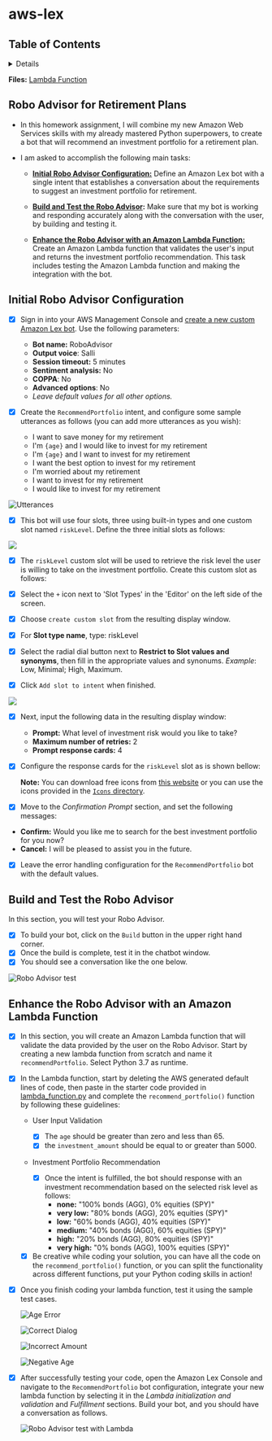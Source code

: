 # aws-lex

## Table of Contents

<details>
<ol>
<li>
Robo Advisor for Retirement Plans
</li>
<li>
Data Preprocessing
</li>
<li>
Reducing Data Dimentions Using PCA
</li>
<li>
Clustering Cryptocurrencies Using K-Means
</li>
<li>
Visualizing Results
</li>
<li>
Optional Challenge
</li>
</ol>
</details>

**Files:** [Lambda Function](./RoboAdvisor/lambda_function.py)

## Robo Advisor for Retirement Plans

- In this homework assignment, I will combine my new Amazon Web Services skills with my already mastered Python superpowers, to create a bot that will recommend an investment portfolio for a retirement plan.

- I am asked to accomplish the following main tasks:

    - **[Initial Robo Advisor Configuration:](#Initial-Robo-Advisor-Configuration)** Define an Amazon Lex bot with a single intent that establishes a conversation about the requirements to suggest an investment portfolio for retirement.

    - **[Build and Test the Robo Advisor](#Build-and-Test-the-Robo-Advisor):** Make sure that my bot is working and responding accurately along with the conversation with the user, by building and testing it.

    - **[Enhance the Robo Advisor with an Amazon Lambda Function:](#Enhance-the-Robo-Advisor-with-an-Amazon-Lambda-Function)** Create an Amazon Lambda function that validates the user's input and returns the investment portfolio recommendation. This task includes testing the Amazon Lambda function and making the integration with the bot.

## Initial Robo Advisor Configuration


- [x] Sign in into your AWS Management Console and [create a new custom Amazon Lex bot](https://console.aws.amazon.com/lex/home). Use the following parameters:

    - **Bot name:** RoboAdvisor
    - **Output voice**: Salli
    - **Session timeout:** 5 minutes
    - **Sentiment analysis:** No
    - **COPPA**: No
    - **Advanced options**: No
    - _Leave default values for all other options._

- [x] Create the `RecommendPortfolio` intent, and configure some sample utterances as follows (you can add more utterances as you wish):

    - I want to save money for my retirement
    - I'm ​`{age}​` and I would like to invest for my retirement
    - I'm `​{age}​` and I want to invest for my retirement
    - I want the best option to invest for my retirement
    - I'm worried about my retirement
    - I want to invest for my retirement
    - I would like to invest for my retirement

![Utterances](./images/utterances.png)

- [x] This bot will use four slots, three using built-in types and one custom slot named `riskLevel`. Define the three initial slots as follows:

![](./images/slots.png)

- [x] The `riskLevel` custom slot will be used to retrieve the risk level the user is willing to take on the investment portfolio. Create this custom slot as follows:

- [x] Select the `+` icon next to 'Slot Types' in the 'Editor' on the left side of the screen.

- [x] Choose `create custom slot` from the resulting display window.
- [x] For **Slot type name**, type: riskLevel
- [x] Select the radial dial button next to **Restrict to Slot values and synonyms**, then fill in the appropriate values and synonums. _Example_: Low, Minimal; High, Maximum.

- [x] Click `Add slot to intent` when finished.

![](./images/slot_values.png)

- [x] Next, input the following data in the resulting display window:

    - **Prompt:** What level of investment risk would you like to take?
    - **Maximum number of retries:** 2
    - **Prompt response cards:** 4

- [x] Configure the response cards for the `riskLevel` slot as is shown bellow:

    **Note:** You can download free icons from [this website](https://www.iconfinder.com/) or you can use the icons provided in the [`Icons` directory](Icons/).

- [x] Move to the _Confirmation Prompt_ section, and set the following messages:

- **Confirm:** Would you like me to search for the best investment portfolio for you now?
- **Cancel:** I will be pleased to assist you in the future.

- [x] Leave the error handling configuration for the `RecommendPortfolio` bot with the default values.

## Build and Test the Robo Advisor
In this section, you will test your Robo Advisor. 
- [x] To build your bot, click on the `Build` button in the upper right hand corner. 
- [x] Once the build is complete, test it in the chatbot window. 
- [x] You should see a conversation like the one below.

![Robo Advisor test](./images/robo_advisor_test.gif)

## Enhance the Robo Advisor with an Amazon Lambda Function

- [x] In this section, you will create an Amazon Lambda function that will validate the data provided by the user on the Robo Advisor. Start by creating a new lambda function from scratch and name it `recommendPortfolio`. Select Python 3.7 as runtime.

- [x] In the Lambda function, start by deleting the AWS generated default lines of code, then paste in the starter code provided in [lambda_function.py](./RoboAdvisor/lambda_function.py) and complete the `recommend_portfolio()` function by following these guidelines:
    - User Input Validation

        - [x] The `age` should be greater than zero and less than 65.
        - [x] the `investment_amount` should be equal to or greater than 5000.

    - Investment Portfolio Recommendation

        - [x] Once the intent is fulfilled, the bot should response with an investment recommendation based on the selected risk level as follows:
            - **none:** "100% bonds (AGG), 0% equities (SPY)"
            - **very low:** "80% bonds (AGG), 20% equities (SPY)"
            - **low:** "60% bonds (AGG), 40% equities (SPY)"
            - **medium:** "40% bonds (AGG), 60% equities (SPY)"
            - **high:** "20% bonds (AGG), 80% equities (SPY)"
            - **very high:** "0% bonds (AGG), 100% equities (SPY)"

    - [x] Be creative while coding your solution, you can have all the code on the `recommend_portfolio()` function, or you can split the functionality across different functions, put your Python coding skills in action!

- [x] Once you finish coding your lambda function, test it using the sample test cases.

    ![Age Error](./images/age_error.png)

    ![Correct Dialog](./images/correct_input.png)

    ![Incorrect Amount](./images/amount_error.png)

    ![Negative Age](./images/negative_age.png)

- [x] After successfully testing your code, open the Amazon Lex Console and navigate to the `RecommendPortfolio` bot configuration, integrate your new lambda function by selecting it in the _Lambda initialization and validation_ and _Fulfillment_ sections. Build your bot, and you should have a conversation as follows.

    ![Robo Advisor test with Lambda](./RoboAdvisor/RoboAdvisor.gif)